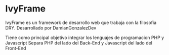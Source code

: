 # IvyFrame
IvyFrame es un framework de desarrollo web que trabaja con la filosofia DRY.
Desarrollado por DamianGonzalezDev

Tiene como principal objetivo integrar los lenguajes de programacion PHP y Javascript
Separa PHP del lado del Back-End y Javascript del lado del Front-End
